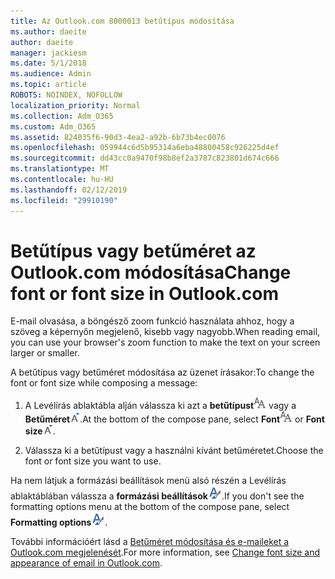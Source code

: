 ```yaml
---
title: Az Outlook.com 8000013 betűtípus módosítása
ms.author: daeite
author: daeite
manager: jackiesm
ms.date: 5/1/2018
ms.audience: Admin
ms.topic: article
ROBOTS: NOINDEX, NOFOLLOW
localization_priority: Normal
ms.collection: Adm_O365
ms.custom: Adm_O365
ms.assetid: 824035f6-90d3-4ea2-a92b-6b73b4ec0076
ms.openlocfilehash: 059944c6d5b95314a6eba48800458c926225d4ef
ms.sourcegitcommit: dd43cc0a9470f98b8ef2a3787c823801d674c666
ms.translationtype: MT
ms.contentlocale: hu-HU
ms.lasthandoff: 02/12/2019
ms.locfileid: "29910190"
---
```

# <a name="change-font-or-font-size-in-outlookcom"></a><span data-ttu-id="7c583-102">Betűtípus vagy betűméret az Outlook.com módosítása</span><span class="sxs-lookup"><span data-stu-id="7c583-102">Change font or font size in Outlook.com</span></span>

<span data-ttu-id="7c583-103">E-mail olvasása, a böngésző zoom funkció használata ahhoz, hogy a szöveg a képernyőn megjelenő, kisebb vagy nagyobb.</span><span class="sxs-lookup"><span data-stu-id="7c583-103">When reading email, you can use your browser's zoom function to make the text on your screen larger or smaller.</span></span>
  
<span data-ttu-id="7c583-104">A betűtípus vagy betűméret módosítása az üzenet írásakor:</span><span class="sxs-lookup"><span data-stu-id="7c583-104">To change the font or font size while composing a message:</span></span>
  
1. <span data-ttu-id="7c583-105">A Levélírás ablaktábla alján válassza ki azt a **betűtípust**![betűtípus](media/6d9372e0-cde5-49fc-a457-aafb62255163.png) vagy a **Betűméret**![a betűtípus mérete ikon](media/9334f617-9593-4bd0-afb1-c53308ad7591.png).</span><span class="sxs-lookup"><span data-stu-id="7c583-105">At the bottom of the compose pane, select **Font**![Font](media/6d9372e0-cde5-49fc-a457-aafb62255163.png) or **Font size**![The Font size icon](media/9334f617-9593-4bd0-afb1-c53308ad7591.png).</span></span>
    
2. <span data-ttu-id="7c583-106">Válassza ki a betűtípust vagy a használni kívánt betűméretet.</span><span class="sxs-lookup"><span data-stu-id="7c583-106">Choose the font or font size you want to use.</span></span>
    
<span data-ttu-id="7c583-107">Ha nem látjuk a formázási beállítások menü alsó részén a Levélírás ablaktáblában válassza a **formázási beállítások**![a formázási beállítások ikonra](media/13103798-e3ea-4069-a7a0-63f8903c8c3a.png).</span><span class="sxs-lookup"><span data-stu-id="7c583-107">If you don't see the formatting options menu at the bottom of the compose pane, select **Formatting options**![The Formatting options icon](media/13103798-e3ea-4069-a7a0-63f8903c8c3a.png).</span></span>
  
<span data-ttu-id="7c583-108">További információért lásd a [Betűméret módosítása és e-maileket a Outlook.com megjelenését](https://go.microsoft.com/fwlink/p/?linkid=873130).</span><span class="sxs-lookup"><span data-stu-id="7c583-108">For more information, see [Change font size and appearance of email in Outlook.com](https://go.microsoft.com/fwlink/p/?linkid=873130).</span></span>
  

